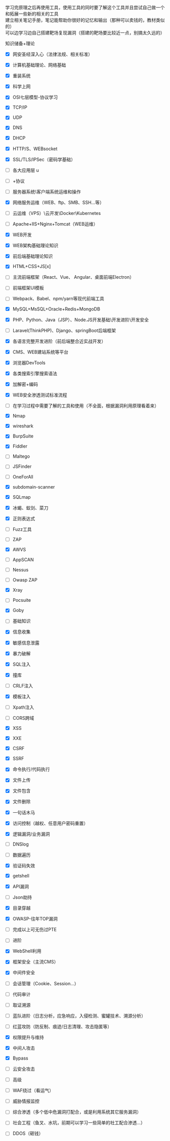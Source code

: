 学习完原理之后再使用工具，使用工具的同时要了解这个工具并且尝试自己做一个和拓展一些新的相关的工具  
建立相关笔记手册，笔记能帮助你很好的记忆和输出（那种可以卖钱的，教材类似的）  
可以边学习边自己搭建靶场复现漏洞（搭建的靶场要比较近一点，别搞太久远的）

知识储备+理论  
- [x] 网安圣经深入心（法律法规、相关标准）  
- [x] 计算机基础理论、网络基础  
- [x] 重装系统  
- [x] 科学上网  
- [x] OSI七层模型-协议学习  
- [x] TCP/IP  
- [x] UDP  
- [x] DNS  
- [x] DHCP  
- [x] HTTP/S、WEBsocket  
- [x] SSL/TLS/IPSec（密码学基础）  
- [ ] 各大应用层 u
- [ ] +协议  
- [ ] 服务器系统\客户端系统运维和操作  
- [x] 网络服务运维（WEB、ftp、SMB、SSH...等）  
- [ ] 云运维（VPS）\云开发\Docker\Kubernetes  
- [ ] Apache+IIS+Nginx+Tomcat（WEB运维）  
- [x] WEB开发  
- [x] WEB架构基础理论知识  
- [x] 前后端基础理论知识  
- [x] HTML+CSS+JS[x]  
- [ ] 主流前端框架（React、Vue、 Angular、桌面前端Electron）  
- [ ] 前端框架UI模板  
- [ ] Webpack、Babel、npm/yarn等现代前端工具  
- [x] MySQL+MsSQL+Oracle+Redis+MongoDB  
- [x] PHP、Python、Java（JSP）、Node.JS开发基础\开发进阶\开发安全  
- [ ] Laravel(ThinkPHP)、Django、springBoot后端框架  
- [x] 各语言完整开发进阶（前后端整合近实战开发）  
- [x] CMS、WEB建站系统等平台  
- [x] 浏览器DevTools  
- [x] 各类搜索引擎搜索语法  
- [x] 加解密+编码  
- [x] WEB安全渗透测试标准流程

- [ ] 在学习过程中需要了解的工具和使用（不全面，根据漏洞利用原理看着来）  
- [x] Nmap  
- [x] wireshark  
- [x] BurpSuite  
- [x] Fiddler  
- [ ] Maltego  
- [ ] JSFinder  
- [ ] OneForAll  
- [x] subdomain-scanner  
- [x] SQLmap  
- [x] 冰蝎、蚁剑、菜刀  
- [x] 正则表达式

- [ ] Fuzz工具  
- [ ] ZAP  
- [x] AWVS  
- [ ] AppSCAN  
- [ ] Nessus  
- [ ] Owasp ZAP  
- [x] Xray  
- [ ] Pocsuite  
- [x] Goby

- [ ] 基础知识  
- [x] 信息收集  
- [x] 敏感信息泄露  
- [x] 暴力破解  
- [x] SQL注入  
- [x] 撞库  
- [ ] CRLF注入  
- [x] 模板注入  
- [ ] Xpath注入  
- [ ] CORS跨域  
- [x] XSS  
- [x] XXE  
- [x] CSRF  
- [x] SSRF  
- [x] 命令执行/代码执行  
- [x] 文件上传  
- [x] 文件包含  
- [x] 文件删除  
- [x] 一句话木马  
- [x] 访问控制（越权、任意用户密码重置）  
- [x] 逻辑漏洞/业务漏洞  
- [ ] DNSlog  
- [ ] 数据遍历  
- [x] 验证码失效  
- [x] getshell  
- [x] API漏洞  
- [ ] Json劫持  
- [x] 目录穿越  
- [x] OWASP-往年TOP漏洞  
- [ ] 完成以上可无伤过PTE

- [ ] 进阶  
- [x] WebShell利用  
- [x] 框架安全（主流CMS）  
- [x] 中间件安全  
- [ ] 会话管理（Cookie、Session...）  
- [ ] 代码审计  
- [ ] 取证溯源  
- [ ] 蓝队进阶（日志分析，应急响应，入侵检测、蜜罐技术、溯源分析）  
- [ ] 红蓝攻防（防反制、痕迹/日志清理、攻击隐匿等）  
- [x] 权限提升与维持  
- [x] 中间人攻击  
- [x] Bypass  
- [ ] 云安全攻击

- [ ] 高级  
- [ ] WAF绕过（看运气）  
- [ ] 威胁情报监控  
- [ ] 综合渗透（多个低中危漏洞打配合，或是利用系统其它服务漏洞）  
- [ ] 社会工程（鱼叉、水坑，前期可以学习一些简单的社工配合渗透...）  
- [ ] DDOS（砸钱）